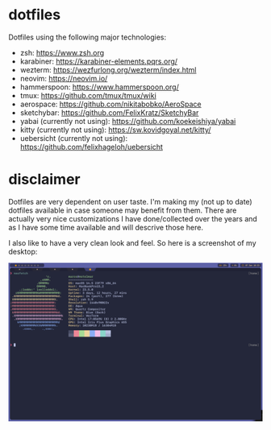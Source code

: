 # dotfiles

Dotfiles using the following major technologies:

- zsh: <https://www.zsh.org>
- karabiner: <https://karabiner-elements.pqrs.org/>
- wezterm: <https://wezfurlong.org/wezterm/index.html>
- neovim: <https://neovim.io/>
- hammerspoon: <https://www.hammerspoon.org/>
- tmux: <https://github.com/tmux/tmux/wiki>
- aerospace: <https://github.com/nikitabobko/AeroSpace>
- sketchybar: <https://github.com/FelixKratz/SketchyBar>
- yabai (currently not using): <https://github.com/koekeishiya/yabai>
- kitty (currently not using): <https://sw.kovidgoyal.net/kitty/>
- uebersicht (currently not using): <https://github.com/felixhageloh/uebersicht>


# disclaimer

Dotfiles are very dependent on user taste. I'm making my (not up to date)
dotfiles available in case someone may benefit from them. There are actually
very nice customizations I have done/collected over the years and as I have some time
available and will descrive those here.


I also like to have a very clean look and feel. So here is a screenshot of my
desktop:

![Screenshot1](./figs/screen1.png "Screenshot 1")
